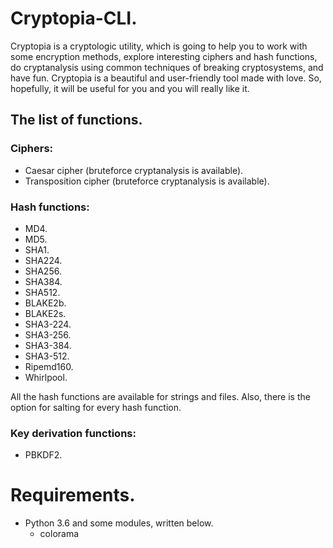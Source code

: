 # Cryptopia-CLI.
Cryptopia is a cryptologic utility, which is going to help you to work with some encryption methods, explore interesting ciphers and hash functions, do cryptanalysis using common techniques of breaking cryptosystems, and have fun. Cryptopia is a beautiful and user-friendly tool made with love. So, hopefully, it will be useful for you and you will really like it.

## The list of functions.
### Ciphers:
- Caesar cipher (bruteforce cryptanalysis is available).
- Transposition cipher (bruteforce cryptanalysis is available).

### Hash functions:
- MD4.
- MD5.
- SHA1.
- SHA224.
- SHA256.
- SHA384.
- SHA512.
- BLAKE2b.
- BLAKE2s.
- SHA3-224.
- SHA3-256.
- SHA3-384.
- SHA3-512.
- Ripemd160.
- Whirlpool.

All the hash functions are available for strings and files. Also, there is the option for salting for every hash function.

### Key derivation functions:
- PBKDF2.

# Requirements.
- Python 3.6 and some modules, written below.
  - colorama

